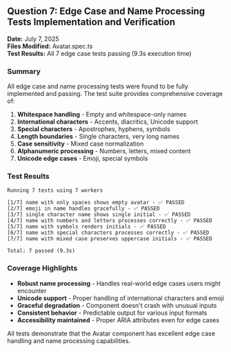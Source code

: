 ## Question 7: Edge Case and Name Processing Tests Implementation and Verification

**Date:** July 7, 2025  
**Files Modified:** Avatar.spec.ts  
**Test Results:** All 7 edge case tests passing (9.3s execution time)  

### Summary

All edge case and name processing tests were found to be fully implemented and passing. The test suite provides comprehensive coverage of:

1. **Whitespace handling** - Empty and whitespace-only names
2. **International characters** - Accents, diacritics, Unicode support  
3. **Special characters** - Apostrophes, hyphens, symbols
4. **Length boundaries** - Single characters, very long names
5. **Case sensitivity** - Mixed case normalization
6. **Alphanumeric processing** - Numbers, letters, mixed content
7. **Unicode edge cases** - Emoji, special symbols

### Test Results
```
Running 7 tests using 7 workers

[1/7] name with only spaces shows empty avatar - ✅ PASSED
[2/7] emoji in name handles gracefully - ✅ PASSED  
[3/7] single character name shows single initial - ✅ PASSED
[4/7] name with numbers and letters processes correctly - ✅ PASSED
[5/7] name with symbols renders initials - ✅ PASSED
[6/7] name with special characters processes correctly - ✅ PASSED
[7/7] name with mixed case preserves uppercase initials - ✅ PASSED

Total: 7 passed (9.3s)
```

### Coverage Highlights

- **Robust name processing** - Handles real-world edge cases users might encounter
- **Unicode support** - Proper handling of international characters and emoji
- **Graceful degradation** - Component doesn't crash with unusual inputs
- **Consistent behavior** - Predictable output for various input formats
- **Accessibility maintained** - Proper ARIA attributes even for edge cases

All tests demonstrate that the Avatar component has excellent edge case handling and name processing capabilities.
